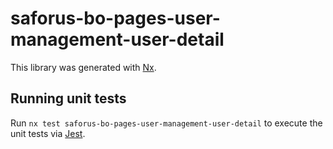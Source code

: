 # saforus-bo-pages-user-management-user-detail

This library was generated with [Nx](https://nx.dev).

## Running unit tests

Run `nx test saforus-bo-pages-user-management-user-detail` to execute the unit tests via [Jest](https://jestjs.io).
